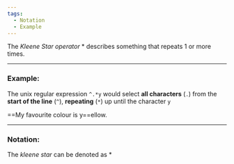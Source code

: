 ```yaml
---
tags:
  - Notation
  - Example
---
```

The _Kleene Star operator_ $*$ describes something that repeats $1$ or more times.

---
### Example:
The unix regular expression `^.*y` would select **all characters** (`.`) from the **start of the line** (`^`), **repeating** (`*`) up until the character `y`

==My favourite colour is y==ellow.

---
### Notation:
The _kleene star_ can be denoted as $*$
